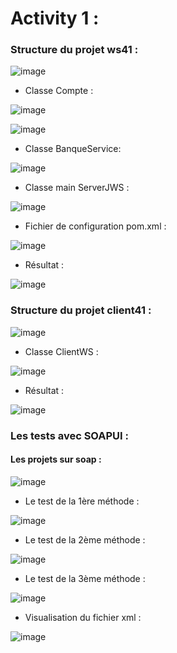 # Activity 1 : 

### Structure du projet ws41 : 


![image](https://github.com/WebProjDeveloper/JEE_All_Activities/assets/125798807/41a0305d-c7bd-4c09-a589-f2b513add2a5)




- Classe Compte :

![image](https://github.com/WebProjDeveloper/JEE_All_Activities/assets/125798807/d47ece56-52f8-4790-91af-fc01f5bd6d27)



![image](https://github.com/WebProjDeveloper/JEE_All_Activities/assets/125798807/0f00ac4c-e5cc-4101-b037-e2b9759797ce)



- Classe BanqueService:

![image](https://github.com/WebProjDeveloper/JEE_All_Activities/assets/125798807/abb4619e-0309-4f8f-8a99-e83ff09a5696)



- Classe main ServerJWS :

![image](https://github.com/WebProjDeveloper/JEE_All_Activities/assets/125798807/23de7118-53dd-496a-8874-500cf943a4c0)



- Fichier de configuration pom.xml :

![image](https://github.com/WebProjDeveloper/JEE_All_Activities/assets/125798807/e0fd83aa-e4ce-436e-a44b-582eb90cceb4)


- Résultat :

![image](https://github.com/WebProjDeveloper/JEE_All_Activities/assets/125798807/b9cfd62b-4c1f-434d-98e2-775705aeddd1)



### Structure du projet client41 :


![image](https://github.com/WebProjDeveloper/JEE_All_Activities/assets/125798807/a7b8c72b-b876-4a6c-8651-ce5193d36c3a)



- Classe ClientWS :

  
![image](https://github.com/WebProjDeveloper/JEE_All_Activities/assets/125798807/e9a0fe5a-ba3d-42f6-8043-2f07029fbdb6)


- Résultat :

![image](https://github.com/WebProjDeveloper/JEE_All_Activities/assets/125798807/631676a8-69f3-4fa5-af77-92312475ad2d)



### Les tests avec SOAPUI :
#### Les projets sur soap :

![image](https://github.com/WebProjDeveloper/JEE_All_Activities/assets/125798807/977290ac-1b8b-44f9-96eb-e60f2862c975)


- Le test de la 1ère méthode :
  
![image](https://github.com/WebProjDeveloper/JEE_All_Activities/assets/125798807/1d2906bb-826a-4a24-ba1d-e950d19cf6ce)


- Le test de la 2ème méthode :

![image](https://github.com/WebProjDeveloper/JEE_All_Activities/assets/125798807/19dcb6e0-d53b-4057-a6f4-107be8d57100)


- Le test de la 3ème méthode :
  
![image](https://github.com/WebProjDeveloper/JEE_All_Activities/assets/125798807/f7f80260-9411-456d-8fed-f5ef97a43681)


- Visualisation du fichier xml :
  
![image](https://github.com/WebProjDeveloper/JEE_All_Activities/assets/125798807/3b8b1a48-0d97-4ee6-a6ed-c4085d723a27)

